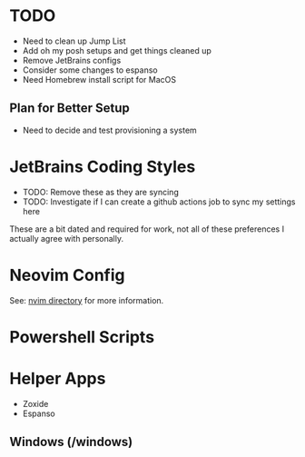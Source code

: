 # TODO

- Need to clean up Jump List
- Add oh my posh setups and get things cleaned up
- Remove JetBrains configs
- Consider some changes to espanso
- Need Homebrew install script for MacOS

## Plan for Better Setup

- Need to decide and test provisioning a system

# JetBrains Coding Styles
- TODO: Remove these as they are syncing
- TODO: Investigate if I can create a github actions job to sync my settings here

These are a bit dated and required for work, not all of these preferences 
I actually agree with personally.

# Neovim Config
See: [nvim directory](./nvim/) for more information.

# Powershell Scripts

# Helper Apps

- Zoxide
- Espanso

## Windows (/windows)

